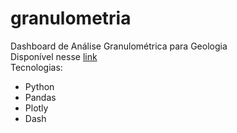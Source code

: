 # granulometria  
Dashboard de Análise Granulométrica para Geologia  
Disponível nesse [link](https://granulometria.herokuapp.com/)  
Tecnologias:  
* Python
* Pandas
* Plotly
* Dash
